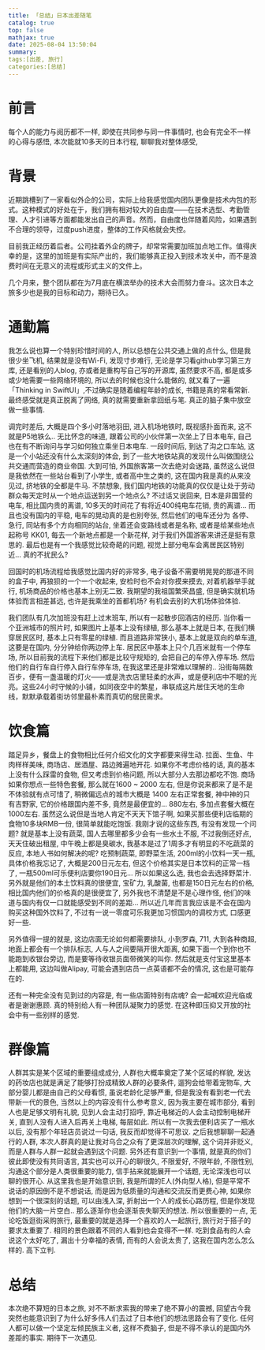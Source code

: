 ```yaml
---
title: 「总结」日本出差随笔
catalog: true
top: false
mathjax: true
date: 2025-08-04 13:50:04
summary:
tags:[出差, 旅行]
categories:[总结]
---
```


# 前言

每个人的能力与阅历都不一样, 即使在共同参与同一件事情时, 也会有完全不一样的心得与感悟, 本次能就10多天的日本行程, 聊聊我对整体感受,

# 背景

近期跳槽到了一家看似外企的公司，实际上给我感觉国内团队更像是技术内包的形式。这种模式的好处在于，我们拥有相对较大的自由度——在技术选型、考勤管理、人才引进等方面都能发出自己的声音。然而，自由度也伴随着风险，如果遇到不合理的领导，过度push进度，整体的工作风格就会失控。

目前我正经历着后者。公司挂着外企的牌子，却常常需要加班加点地工作。值得庆幸的是，这里的加班是有实际产出的，我们能够真正投入到技术攻关中，而不是浪费时间在无意义的流程或形式主义的文件上。

几个月来，整个团队都在为7月底在横滨举办的技术大会而努力奋斗。这次日本之旅多少也是我的目标和动力，期待已久。

# 通勤篇

我怎么说也算一个特别珍惜时间的人, 所以总想在公共交通上做的点什么, 但是我很少坐飞机, 结果就是没有Wi-Fi, 发现寸步难行, 无论是学习看github学习第三方库, 还是看别的人blog, 亦或者是重构写自己写的开源库, 虽然要求不高, 都是或多或少地需要一些网络环境的, 所以去的时候也没什么能做的, 就又看了一遍 「Thinking in SwiftUI」,不过确实是随着编程年龄的成长, 书籍是真的常看常新. 最终感受就是真正脱离了网络, 真的就需要重新拿回纸与笔. 真正的脑子集中放空做一些事情.

调完时差后, 大概是四个多小时落地羽田, 进入机场地铁时, 既视感扑面而来, 这不就是P5地铁么.. 无比怀念的味道, 跟着公司的小伙伴第一次坐上了日本电车, 自己也在有不断询问与学习如何独立乘坐日本电车. 一段时间后, 到达了沟之口车站, 这是一个小站还没有什么太深刻的体会, 到了一些大地铁站真的发现什么叫做围绕公共交通而营造的商业帝国. 大到可怕, 外国旅客第一次去绝对会迷路, 虽然这么说但是我依然在一些站台看到了小学生, 或者高中生之类的, 这在国内我是真的从来没见过, 挤地铁的全都是牛马. 不禁想象, 我们国内地铁的功能真的仅仅是让处于劳动群众每天定时从一个地点运送到另一个地点么? 不过话又说回来, 日本是非国营的电车, 相比国内贵的离谱, 10多天的时间花了有将近400纯电车花销, 贵的离谱... 而且也没有国内的平稳, 电车的晃动真的是也别夸张, 然后他们的电车还分为 各停、急行, 同站有多个方向相同的站台, 坐着还会变路线或者是名称, 或者是给某些地点起称号 KK01, 每去一个新地点都是一个新花样, 对于我们外国游客来讲还是挺有意思的. 最后也是有一个我感觉比较奇葩的问题, 视觉上部分电车会离居民区特别近... 真的不扰民么?

回国时的机场流程给我感觉比国内好的非常多, 电子设备不需要明晃晃的那道不同的盒子中, 再狼狈的一个一个收起来, 安检时也不会对你摸来摸去, 对着机器举手就行, 机场商品的价格也基本上别无二致. 我期望的我祖国繁荣昌盛, 但是确实就机场体验而言相差甚远, 也许是我乘坐的首都机场? 有机会去别的大机场体验体验.

我们团队有几次加班没有赶上过末班车, 所以有一起散步回酒店的经历. 当你看一个亚洲城市的照片时, 如果图片上基本上没有绿植, 那么基本上就是日本, 在我们横穿居民区时, 基本上只有零星的绿植. 而且道路非常狭小, 基本上就是双向的单车道, 这要是在国内, 分分钟给你两边停上车. 居民区中基本上只个几百米就有一个停车场, 所以目前我的流程下来他们都是比较守规矩的, 会把自己的车停入停车场. 然后他们的自行车自行停入自行车停车场, 在我这里还是非常难以理解的.. 沿街每隔数百步，便有一盏温暖的灯火——或是洗衣店里轻柔的水声，或是便利店中不眠的光亮。这些24小时守候的小铺，如同夜空中的繁星，串联成这片居住天地的生命线，默默承载着街坊邻里最朴素而真切的居民需求。

# 饮食篇

踏足异乡，餐盘上的食物相比任何介绍文化的文字都要来得生动. 拉面、生鱼、牛肉样样美味, 商场店、居酒屋、路边摊遍地开花. 如果你不考虑价格的话, 真的基本上没有什么踩雷的食物, 但又考虑到价格问题, 所以大部分人去那边都吃不饱. 商场如果你想点一些特色套餐, 那么就在1600 ~ 2000 左右, 但是你说来都来了是不是不体验就有点可惜了, 稍微偏远点的城市大概是 1400 左右正常套餐, 神中神的只有吉野家, 它的价格跟国内差不多, 竟然是最便宜的... 880左右, 多加点套餐大概在1000左右. 虽然这么说但是当地人肯定不天天下馆子啊, 如果买那些便利店临期的食物10多块RMB一份, 很简单就能吃饱饭. 我刚才说的这些东西, 有没有发现一个问题? 就是基本上没有蔬菜, 国人去哪里都多少会有一些水土不服, 不过我倒还好点, 天天住破出租屋, 中午晚上都是臭碳水, 我基本是过了1周多才有明显的不吃蔬菜的反应, 本地人书如何解决的呢? 吃预制蔬菜, 即野菜生活, 200ml的小饮料一天一瓶, 具体价格我忘记了, 大概是200日元左右, 但这个价格其实是日本饮料的正常一档了, 一瓶500ml可乐便利店要你190日元... 所以如果这么选, 我也会去选择野菜汁. 另外就是他们的本土饮料真的很便宜, 宝矿力, 乳酸菌, 也都是150日元左右的价格, 相比国内他们的价格真的是很便宜了, 另外我也不清楚是不是心理作怪, 他们的味道与国内有仅一口就能感受到不同的差距... 所以近几年而言我应该是不会在国内购买这种国外饮料了, 不过有一说一零度可乐我更加习惯国内的调校方式, 口感更好一些.

另外值得一提的就是, 这边店面无论如何都需要排队, 小到罗森, 711, 大到各种商超, 地面上都会有一个排队标志, 人与人之间要隔开很大距离, 如果下面一个到你也不能跑到收银台旁边, 而是要等待收银员面带微笑的叫你. 然后就是支付宝这里基本上都能用, 这边叫做Alipay, 可能会遇到店员一点英语都不会的情况, 这也是可能存在的.

还有一种完全没有见到过的内容是, 有一些店面特别有店魂? 会一起喊欢迎光临或者是谢谢惠顾. 真的特别给人有一种团队凝聚力的感觉. 在这种即压抑又开放的社会中有一些别样的感觉. 

# 群像篇

人群其实是某个区域的重要组成成分, 人群也大概率奠定了某个区域的样貌, 发达的药妆店也就是满足了能够打扮成精致人群的必要条件, 遛狗会给带着宠物车, 大部分婴儿都是由自己的父母看惯, 虽说老龄化足够严重, 但是我没有看到老一代去带新一代的景色, 当然以上的内容没有什么参考意义, 因为我主要在城市部分, 看到人也是足够文明有礼貌, 见到人会主动打招呼, 靠近电梯近的人会主动控制电梯开关, 直到人没有人进入后再关上电梯, 每层如此. 所以有一次我去便利店买了一瓶水以后, 没有那个年轻店员说过一句话, 我反而却觉得不可思议. 
之后我想聊聊一起通行的人群, 本次人群真的是让我对乌合之众有了更深层次的理解, 这个词并非贬义, 而是人群与人群一起就会遇到这个问题. 另外还有意识到一个事情, 就是真的你们彼此即使没有共同语言, 其实也可以开心的聊很久, 不限爱好, 不限年龄, 不限性别, 沟通这个部分是人类很重要的能力, 信手拈来就能展开一个话题, 无论深浅也可以聊的很开心. 从这里我也是开始意识到, 我是所谓的E人(外向型人格), 但是平常不说话的原因倒不是不想说话, 而是因为低质量的沟通和交流反而更费心神, 如果你想到一个很深刻的话题, 可以由浅入深, 折射出一个人的成长心路历程, 但是你发现他们的大脑一片空白.. 那么逐渐你也会逐渐丧失聊天的想法. 所以很重要的一点, 无论吃饭逛街采购旅行, 最重要的就是选择一个喜欢的人一起旅行, 旅行对于搭子的要求太重要了. 相同的景色跟着不同的人看到也会变得不一样. 吃到食品有的人会说这个太好吃了, 漏出十分幸福的表情, 而有的人会说太贵了, 这我在国内怎么怎么样的. 高下立判.

# 总结

本次绝不算短的日本之旅, 对不不断求索我的带来了绝不算小的震撼, 回望古今我突然也能意识到了为什么好多伟人们去过了日本他们的想法思路会有了变化. 任何人都可以做一个坚定左倾民族主义者, 这样不费脑子, 但是不得不承认的是国内外差距的事实. 期待下一次遇见.
